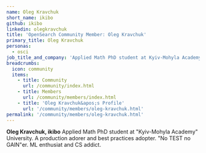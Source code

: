 ```yaml
---
name: Oleg Kravchuk
short_name: ikibo
github: ikibo
linkedin: olegkravchuk
title: 'OpenSearch Community Member: Oleg Kravchuk'
primary_title: Oleg Kravchuk
personas:
  - osci
job_title_and_company: 'Applied Math PhD student at Kyiv-Mohyla Academy University'
breadcrumbs:
  icon: community
  items:
    - title: Community
      url: /community/index.html
    - title: Members
      url: /community/members/index.html
    - title: 'Oleg Kravchuk&apos;s Profile'
      url: '/community/members/oleg-kravchuk.html'
permalink: '/community/members/oleg-kravchuk.html'
---
```


**Oleg Kravchuk, ikibo** Applied Math PhD student at "Kyiv-Mohyla Academy" University. A production adorer and best practices adopter. "No TEST no GAIN"er. ML enthusiat and CS addict. 

